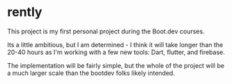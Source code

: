 # rently

This project is my first personal project during the Boot.dev courses. 

Its a little ambitious, but I am determined - I think it will take longer than the 20-40 hours as I'm working with a few new tools: Dart, flutter, and firebase.

The implementation will be fairly simple, but the whole of the project will be a much larger scale than the bootdev folks likely intended. 
